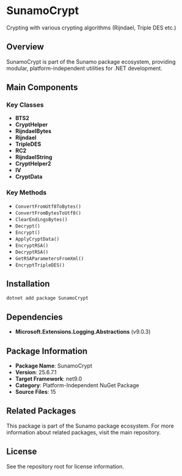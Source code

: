 # SunamoCrypt

Crypting with various crypting algorithms (Rijndael, Triple DES etc.)

## Overview

SunamoCrypt is part of the Sunamo package ecosystem, providing modular, platform-independent utilities for .NET development.

## Main Components

### Key Classes

- **BTS2**
- **CryptHelper**
- **RijndaelBytes**
- **Rijndael**
- **TripleDES**
- **RC2**
- **RijndaelString**
- **CryptHelper2**
- **IV**
- **CryptData**

### Key Methods

- `ConvertFromUtf8ToBytes()`
- `ConvertFromBytesToUtf8()`
- `ClearEndingsBytes()`
- `Decrypt()`
- `Encrypt()`
- `ApplyCryptData()`
- `EncryptRSA()`
- `DecryptRSA()`
- `GetRSAParametersFromXml()`
- `EncryptTripleDES()`

## Installation

```bash
dotnet add package SunamoCrypt
```

## Dependencies

- **Microsoft.Extensions.Logging.Abstractions** (v9.0.3)

## Package Information

- **Package Name**: SunamoCrypt
- **Version**: 25.6.7.1
- **Target Framework**: net9.0
- **Category**: Platform-Independent NuGet Package
- **Source Files**: 15

## Related Packages

This package is part of the Sunamo package ecosystem. For more information about related packages, visit the main repository.

## License

See the repository root for license information.
